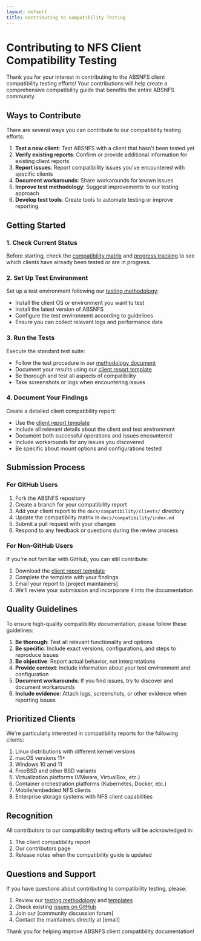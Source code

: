 ```yaml
---
layout: default
title: Contributing to Compatibility Testing
---
```


# Contributing to NFS Client Compatibility Testing

Thank you for your interest in contributing to the ABSNFS client compatibility testing efforts! Your contributions will help create a comprehensive compatibility guide that benefits the entire ABSNFS community.

## Ways to Contribute

There are several ways you can contribute to our compatibility testing efforts:

1. **Test a new client**: Test ABSNFS with a client that hasn't been tested yet
2. **Verify existing reports**: Confirm or provide additional information for existing client reports
3. **Report issues**: Report compatibility issues you've encountered with specific clients
4. **Document workarounds**: Share workarounds for known issues
5. **Improve test methodology**: Suggest improvements to our testing approach
6. **Develop test tools**: Create tools to automate testing or improve reporting

## Getting Started

### 1. Check Current Status

Before starting, check the [compatibility matrix](./index.md) and [progress tracking](./progress.md) to see which clients have already been tested or are in progress.

### 2. Set Up Test Environment

Set up a test environment following our [testing methodology](./testing/methodology.md):

- Install the client OS or environment you want to test
- Install the latest version of ABSNFS
- Configure the test environment according to guidelines
- Ensure you can collect relevant logs and performance data

### 3. Run the Tests

Execute the standard test suite:

- Follow the test procedure in our [methodology document](./testing/methodology.md)
- Document your results using our [client report template](./testing/templates.md)
- Be thorough and test all aspects of compatibility
- Take screenshots or logs when encountering issues

### 4. Document Your Findings

Create a detailed client compatibility report:

- Use the [client report template](./testing/templates.md)
- Include all relevant details about the client and test environment
- Document both successful operations and issues encountered
- Include workarounds for any issues you discovered
- Be specific about mount options and configurations tested

## Submission Process

### For GitHub Users

1. Fork the ABSNFS repository
2. Create a branch for your compatibility report
3. Add your client report to the `docs/compatibility/clients/` directory
4. Update the compatibility matrix in `docs/compatibility/index.md`
5. Submit a pull request with your changes
6. Respond to any feedback or questions during the review process

### For Non-GitHub Users

If you're not familiar with GitHub, you can still contribute:

1. Download the [client report template](./testing/templates.md)
2. Complete the template with your findings
3. Email your report to [project maintainers]
4. We'll review your submission and incorporate it into the documentation

## Quality Guidelines

To ensure high-quality compatibility documentation, please follow these guidelines:

1. **Be thorough**: Test all relevant functionality and options
2. **Be specific**: Include exact versions, configurations, and steps to reproduce issues
3. **Be objective**: Report actual behavior, not interpretations
4. **Provide context**: Include information about your test environment and configuration
5. **Document workarounds**: If you find issues, try to discover and document workarounds
6. **Include evidence**: Attach logs, screenshots, or other evidence when reporting issues

## Prioritized Clients

We're particularly interested in compatibility reports for the following clients:

1. Linux distributions with different kernel versions
2. macOS versions 11+
3. Windows 10 and 11
4. FreeBSD and other BSD variants
5. Virtualization platforms (VMware, VirtualBox, etc.)
6. Container orchestration platforms (Kubernetes, Docker, etc.)
7. Mobile/embedded NFS clients
8. Enterprise storage systems with NFS client capabilities

## Recognition

All contributors to our compatibility testing efforts will be acknowledged in:

1. The client compatibility report
2. Our contributors page
3. Release notes when the compatibility guide is updated

## Questions and Support

If you have questions about contributing to compatibility testing, please:

1. Review our [testing methodology](./testing/methodology.md) and [templates](./testing/templates.md)
2. Check existing [issues on GitHub](https://github.com/absfs/absnfs/issues)
3. Join our [community discussion forum]
4. Contact the maintainers directly at [email]

Thank you for helping improve ABSNFS client compatibility documentation!
